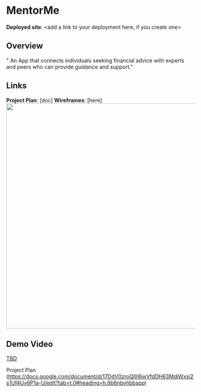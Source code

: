 # MentorMe

**Deployed site**: <add a link to your deployment here, if you create one>

## Overview
" An App that connects individuals seeking financial advice with experts and peers who can provide guidance and support."

## Links
**Project Plan**: [doc]<add link to your project plan here>
**Wireframes**: [here]<add a link to wire frames>
<img src="OR_INSERT_INLINE_YOUR_WIREFRAME_IMAGE_URL" width=600>

<add any other links here as you work on your project>

## Demo Video
[TBD](<insert link in Week 9!>)


Project Plan (https://docs.google.com/document/d/17DdV0zroQlIIl6wVfdDH63MdiWxsi2s1Uf4Uv6P1a-U/edit?tab=t.0#heading=h.6b6nbvhbbspp)
